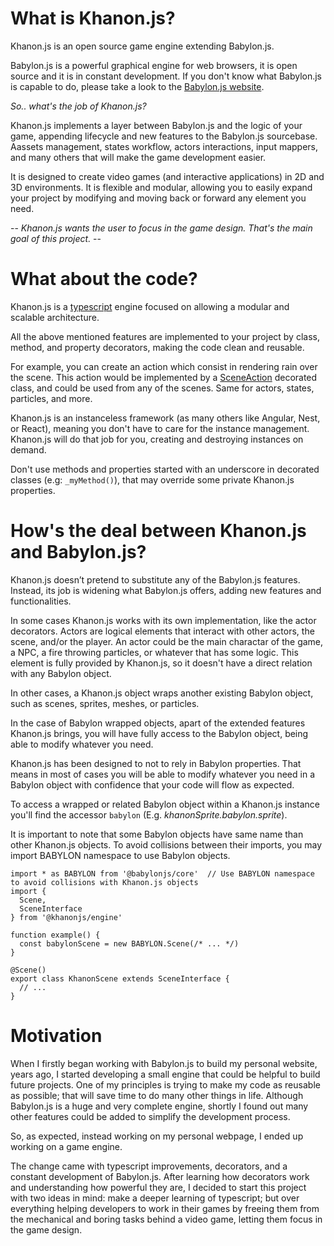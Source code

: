 # What is Khanon.js?

Khanon.js is an open source game engine extending Babylon.js.

Babylon.js is a powerful graphical engine for web browsers, it is open source and it is in constant development. If you don't know what Babylon.js is capable to do, please take a look to the [Babylon.js website](https://babylonjs.com/).

*So.. what's the job of Khanon.js?*

Khanon.js implements a layer between Babylon.js and the logic of your game, appending lifecycle and new features to the Babylon.js sourcebase. Aassets management, states workflow, actors interactions, input mappers, and many others that will make the game development easier.

It is designed to create video games (and interactive applications) in 2D and 3D environments. It is flexible and modular, allowing you to easily expand your project by modifying and moving back or forward any element you need.

-- *Khanon.js wants the user to focus in the game design. That's the main goal of this project.* --

# What about the code?

Khanon.js is a [typescript](https://www.typescriptlang.org/) engine focused on allowing a modular and scalable architecture.

All the above mentioned features are implemented to your project by class, method, and property decorators, making the code clean and reusable.

For example, you can create an action which consist in rendering rain over the scene. This action would be implemented by a [SceneAction](https://khanonjs.com/api-docs/modules/decorators_scene_scene_action.html) decorated class, and could be used from any of the scenes. Same for actors, states, particles, and more.

Khanon.js is an instanceless framework (as many others like Angular, Nest, or React), meaning you don't have to care for the instance management. Khanon.js will do that job for you, creating and destroying instances on demand.

Don't use methods and properties started with an underscore in decorated classes (e.g: `_myMethod()`), that may override some private Khanon.js properties.

# How's the deal between Khanon.js and Babylon.js?

Khanon.js doesn’t pretend to substitute any of the Babylon.js features. Instead, its job is widening what Babylon.js offers, adding new features and functionalities.

In some cases Khanon.js works with its own implementation, like the actor decorators. Actors are logical elements that interact with other actors, the scene, and/or the player. An actor could be the main charactar of the game, a NPC, a fire throwing particles, or whatever that has some logic. This element is fully provided by Khanon.js, so it doesn't have a direct relation with any Babylon object.

In other cases, a Khanon.js object wraps another existing Babylon object, such as scenes, sprites, meshes, or particles.

In the case of Babylon wrapped objects, apart of the extended features Khanon.js brings, you will have fully access to the Babylon object, being able to modify whatever you need.

Khanon.js has been designed to not to rely in Babylon properties. That means in most of cases you will be able to modify whatever you need in a Babylon object with confidence that your code will flow as expected.

To access a wrapped or related Babylon object within a Khanon.js instance you'll find the accessor `babylon` (E.g. *khanonSprite.babylon.sprite*).

It is important to note that some Babylon objects have same name than other Khanon.js objects. To avoid collisions between their imports, you may import BABYLON namespace to use Babylon objects.
```
import * as BABYLON from '@babylonjs/core'  // Use BABYLON namespace to avoid collisions with Khanon.js objects
import {
  Scene,
  SceneInterface
} from '@khanonjs/engine'

function example() {
  const babylonScene = new BABYLON.Scene(/* ... */)
}

@Scene()
export class KhanonScene extends SceneInterface {
  // ...
}
```

# Motivation

When I firstly began working with Babylon.js to build my personal website, years ago, I started developing a small engine that could be helpful to build future projects. One of my principles is trying to make my code as reusable as possible; that will save time to do many other things in life. Although Babylon.js is a huge and very complete engine, shortly I found out many other features could be added to simplify the development process.

So, as expected, instead working on my personal webpage, I ended up working on a game engine.

The change came with typescript improvements, decorators, and a constant development of Babylon.js. After learning how decorators work and understanding how powerful they are, I decided to start this project with two ideas in mind: make a deeper learning of typescript; but over everything helping developers to work in their games by freeing them from the mechanical and boring tasks behind a video game, letting them focus in the game design.